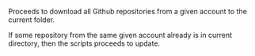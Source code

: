 Proceeds to download all Github repositories from a given account to the current folder.

If some repository from the same given account already is in current directory, then the scripts proceeds to update.
